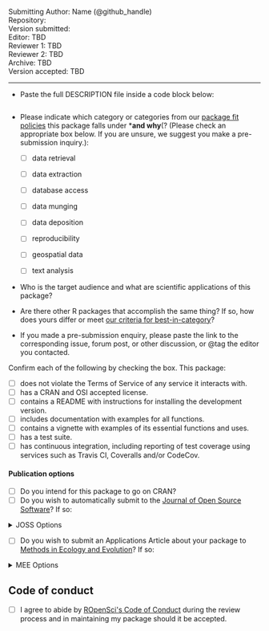 Submitting Author: Name (@github_handle)  
Repository:   
Version submitted:   
Editor: TBD  
Reviewer 1: TBD  
Reviewer 2: TBD  
Archive: TBD  
Version accepted: TBD   

---

-   Paste the full DESCRIPTION file inside a code block below:

```

```

- Please indicate which category or categories from our [package fit policies](https://ropensci.github.io/dev_guide/policies.html#package-categories) this package falls under ***and why**(? (Please check an appropriate box below. If you are unsure, we suggest you make a pre-submission inquiry.):

	- [ ] data retrieval
	- [ ] data extraction
	- [ ] database access
	- [ ] data munging
	- [ ] data deposition
	- [ ] reproducibility
	- [ ] geospatial data
	- [ ] text analysis


-   Who is the target audience and what are scientific applications of this package?  

-   Are there other R packages that accomplish the same thing? If so, how does yours differ or meet [our criteria for best-in-category](https://github.com/ropensci/onboarding/blob/master/policies.md#overlap)?

-   If you made a pre-submission enquiry, please paste the link to the corresponding issue, forum post, or other discussion, or @tag the editor you contacted.


Confirm each of the following by checking the box.  This package:

- [ ] does not violate the Terms of Service of any service it interacts with. 
- [ ] has a CRAN and OSI accepted license.
- [ ] contains a README with instructions for installing the development version. 
- [ ] includes documentation with examples for all functions.
- [ ] contains a vignette with examples of its essential functions and uses.
- [ ] has a test suite.
- [ ] has continuous integration, including reporting of test coverage using services such as Travis CI, Coveralls and/or CodeCov.

#### Publication options

- [ ] Do you intend for this package to go on CRAN?  
- [ ] Do you wish to automatically submit to the [Journal of Open Source Software](http://joss.theoj.org/)? If so:

<details>
 <summary>JOSS Options</summary>  

  - [ ] The package has an **obvious research application** according to [JOSS's definition](https://joss.readthedocs.io/en/latest/submitting.html#submission-requirements).
    - [ ] The package contains a `paper.md` matching [JOSS's requirements](https://joss.readthedocs.io/en/latest/submitting.html#what-should-my-paper-contain) with a high-level description in the package root or in `inst/`.
    - [ ] The package is deposited in a long-term repository with the DOI: 
    - (*Do not submit your package separately to JOSS*)  
  
</details>

- [ ] Do you wish to submit an Applications Article about your package to [Methods in Ecology and Evolution](http://besjournals.onlinelibrary.wiley.com/hub/journal/10.1111/(ISSN)2041-210X/)? If so:  

<details>
<summary>MEE Options</summary>  

- [ ] The package is novel and will be of interest to the broad readership of the journal. 
- [ ] The manuscript describing the package is no longer than 3000 words.
- [ ] You intend to archive the code for the package in a long-term repository which meets the requirements of the journal (see [MEE's Policy on Publishing Code](http://besjournals.onlinelibrary.wiley.com/hub/journal/10.1111/(ISSN)2041-210X/journal-resources/policy-on-publishing-code.html))
- (*Scope: Do consider MEE's [Aims and Scope](http://besjournals.onlinelibrary.wiley.com/hub/journal/10.1111/(ISSN)2041-210X/aims-and-scope/read-full-aims-and-scope.html) for your manuscript. We make no guarantee that your manuscript will be within MEE scope.*)
- (*Although not required, we strongly recommend having a full manuscript prepared when you submit here.*)
- (*Please do not submit your package separately to Methods in Ecology and Evolution*)
</details>

## Code of conduct

- [ ] I agree to abide by [ROpenSci's Code of Conduct](https://github.com/ropensci/onboarding/blob/master/policies.md#code-of-conduct) during the review process and in maintaining my package should it be accepted.